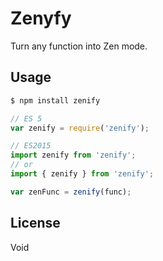 Zenyfy
======

Turn any function into Zen mode.


## Usage

```bash
$ npm install zenify
```

```js
// ES 5
var zenify = require('zenify');

// ES2015
import zenify from 'zenify';
// or
import { zenify } from 'zenify';

var zenFunc = zenify(func);

```

## License

Void
